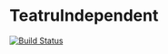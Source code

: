 TeatruIndependent
=================
[![Build Status](https://travis-ci.org/cargokult/TeatruIndependent.svg)](https://travis-ci.org/cargokult/TeatruIndependent)
